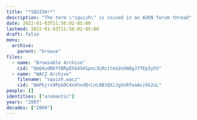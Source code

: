 ```yaml
---
title: "*SQUISH!*"
description: "The term \"squish\" is coined in an AVEN forum thread"
date: 2022-01-03T11:56:02-05:00
lastmod: 2022-01-03T11:56:02-05:00
draft: false
menu:
  archive:
    parent: "browse"
files:
  - name: "Browsable Archive"
    cid: "QmQ4udNkYYBRpEhG4SH1pnc3LMcitm1dsGNBgJ7fEp3yh5"
  - name: "WACZ Archive"
    filename: "squish.wacz"
    cid: "QmPbjrx9PpkDC4xhhxdQrLnL6B1QXiJgXvRfeaAczXk2oL"
people: []
identities: ["aromantic"]
years: "2007"
decades: ["2000"]
---
```

